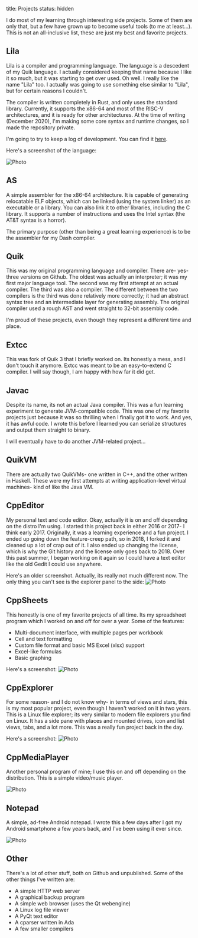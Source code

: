 title: Projects
status: hidden

I do most of my learning through interesting side projects. Some of them are only that, but a few have grown up to become useful tools (to me at least...). This is not an all-inclusive list, these are just my best and favorite projects.

## Lila

Lila is a compiler and programming language. The language is a descedent of my Quik language. I actually considered keeping that name because I like it so much, but it was starting to get over used. Oh well. I really like the name "Lila" too. I actually was going to use something else similar to "Lila", but for certain reasons I couldn't.

The compiler is written completely in Rust, and only uses the standard library. Currently, it supports the x86-64 and most of the RISC-V architectures, and it is ready for other architectures. At the time of writing (December 2020), I'm making some core syntax and runtime changes, so I made the repository private.

I'm going to try to keep a log of development. You can find it [here](pages/lila-log.html).

Here's a screenshot of the language:

![Photo]({attach}images/dash.png)

## AS

A simple assembler for the x86-64 architecture. It is capable of generating relocatable ELF objects, which can be linked (using the system linker) as an executable or a library. You can also link it to other libraries, including the C library. It supports a number of instructions and uses the Intel syntax (the AT&T syntax is a horror).

The primary purpose (other than being a great learning experience) is to be the assembler for my Dash compiler.

## Quik

This was my original programming language and compiler. There are- yes- three versions on Github. The oldest was actually an interpreter; it was my first major language tool. The second was my first attempt at an actual compiler. The third was also a compiler. The different between the two compilers is the third was done relatively more correctly; it had an abstract syntax tree and an intermediate layer for generating assembly. The original compiler used a rough AST and went straight to 32-bit assembly code.

I'm proud of these projects, even though they represent a different time and place.

## Extcc

This was fork of Quik 3 that I briefly worked on. Its honestly a mess, and I don't touch it anymore. Extcc was meant to be an easy-to-extend C compiler. I will say though, I am happy with how far it did get.

## Javac

Despite its name, its not an actual Java compiler. This was a fun learning experiment to generate JVM-compatible code. This was one of my favorite projects just because it was so thrilling when I finally got it to work. And yes, it has awful code. I wrote this before I learned you can serialize structures and output them straight to binary.

I will eventually have to do another JVM-related project...

## QuikVM

There are actually two QuikVMs- one written in C++, and the other written in Haskell. These were my first attempts at writing application-level virtual machines- kind of like the Java VM.

## CppEditor

My personal text and code editor. Okay, actually it is on and off depending on the distro I'm using. I started this project back in either 2016 or 2017- I think early 2017. Originally, it was a learning experience and a fun project. I ended up going down the feature-creep path, so in 2018, I forked it and cleaned up a lot of crap out of it. I also ended up changing the license, which is why the Git history and the license only goes back to 2018. Over this past summer, I began working on it again so I could have a text editor like the old Gedit I could use anywhere.

Here's an older screenshot. Actually, its really not much different now. The only thing you can't see is the explorer panel to the side:
![Photo]({attach}images/cppeditor.png)


## CppSheets

This honestly is one of my favorite projects of all time. Its my spreadsheet program which I worked on and off for over a year. Some of the features:

- Multi-document interface, with multiple pages per workbook   
- Cell and text formatting   
- Custom file format and basic MS Excel (xlsx) support   
- Excel-like formulas
- Basic graphing

Here's a screenshot:
![Photo]({attach}images/CppSheets_linux.png)


## CppExplorer

For some reason- and I do not know why- in terms of views and stars, this is my most popular project, even though I haven't worked on it in two years. This is a Linux file explorer; its very similar to modern file explorers you find on Linux. It has a side pane with places and mounted drives, icon and list views, tabs, and a lot more. This was a really fun project back in the day.

Here's a screenshot:
![Photo]({attach}images/cppexplorer_base.png)

## CppMediaPlayer

Another personal program of mine; I use this on and off depending on the distribution. This is a simple video/music player.

![Photo]({attach}images/cppmediaplayer.png)

## Notepad

A simple, ad-free Android notepad. I wrote this a few days after I got my Android smartphone a few years back, and I've been using it ever since.

![Photo]({attach}images/notepad.jpg)

## Other

There's a lot of other stuff, both on Github and unpublished. Some of the other things I've written are:

- A simple HTTP web server
- A graphical backup program
- A simple web browser (uses the Qt webengine)
- A Linux log file viewer
- A PyQt text editor
- A cparser written in Ada
- A few smaller compilers

